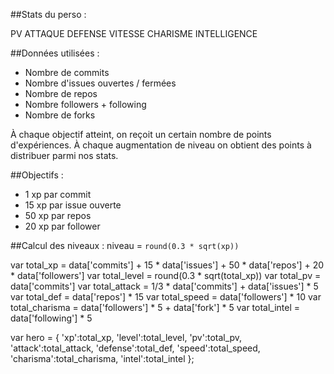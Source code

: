 ##Stats du perso :

PV
ATTAQUE 
DEFENSE
VITESSE 
CHARISME
INTELLIGENCE

##Données utilisées :

- Nombre de commits 
- Nombre d'issues ouvertes / fermées
- Nombre de repos
- Nombre followers + following
- Nombre de forks

À chaque objectif atteint, on reçoit un certain nombre de points d'expériences. À chaque augmentation de niveau on obtient des points à distribuer parmi nos stats. 

##Objectifs :

- 1 xp par commit
- 15 xp par issue ouverte
- 50 xp par repos
- 20 xp par follower

##Calcul des niveaux :
niveau = `round(0.3 * sqrt(xp))`


var total_xp = data['commits'] + 15 * data['issues'] + 50 * data['repos'] + 20 * data['followers']
var total_level = round(0.3 * sqrt(total_xp))
var total_pv = data['commits']
var total_attack = 1/3 * data['commits'] + data['issues'] * 5
var total_def = data['repos'] * 15
var total_speed = data['followers'] * 10 
var total_charisma = data['followers'] * 5  + data['fork'] * 5
var total_intel = data['following'] * 5

var hero = {
	'xp':total_xp,
	'level':total_level,
	'pv':total_pv,
	'attack':total_attack,
	'defense':total_def,
	'speed':total_speed,
	'charisma':total_charisma,
	'intel':total_intel
};

